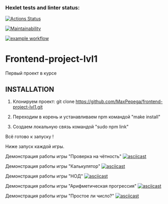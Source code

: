 ### Hexlet tests and linter status:
[![Actions Status](https://github.com/MaxPepega/frontend-project-lvl1/workflows/hexlet-check/badge.svg)](https://github.com/MaxPepega/frontend-project-lvl1/actions)

[![Maintainability](https://api.codeclimate.com/v1/badges/f46a36664e91339f28e3/maintainability)](https://codeclimate.com/github/MaxPepega/frontend-project-lvl1/maintainability)

[![example workflow](https://github.com/MaxPepega/frontend-project-lvl1/workflows/makefile/badge.svg)](https://github.com/MaxPepega/frontend-project-lvl1/actions)


Frontend-project-lvl1
=====================

Первый проект в курсе 

INSTALLATION
------------

1) Клонируем проект: 
    git clone https://github.com/MaxPepega/frontend-project-lvl1.git

2) Переходим в корень и устанавливаем npm командой "make install" 

3) Создаем локальную связь командой "sudo npm link" 

Всё готово к запуску !

Ниже запуск каждой игры.

Демонстрация работы игры "Проверка на чётность"
[![asciicast](https://asciinema.org/a/M6yExSJZ7bbasVWix9d0LmCze.svg)](https://asciinema.org/a/M6yExSJZ7bbasVWix9d0LmCze)

Демонстрация работы игры "Калькулятор"
[![asciicast](https://asciinema.org/a/8w5kDF3Oh17lhtbTKQvFxBT6i.svg)](https://asciinema.org/a/8w5kDF3Oh17lhtbTKQvFxBT6i)

Демонстрация работы игры "НОД"
[![asciicast](https://asciinema.org/a/ZIokrvb3TEXh91FOKwgGfADxE.svg)](https://asciinema.org/a/ZIokrvb3TEXh91FOKwgGfADxE)

Демонстрация работы игры "Арифметическая прогрессия"
[![asciicast](https://asciinema.org/a/XOtWdtaQRtRlFxoGssfDCJtVz.svg)](https://asciinema.org/a/XOtWdtaQRtRlFxoGssfDCJtVz)

Демонстрация работы игры "Простое ли число?"
[![asciicast](https://asciinema.org/a/4MMqOWboPM7otTwJhT354w4eb.svg)](https://asciinema.org/a/4MMqOWboPM7otTwJhT354w4eb)
